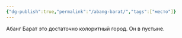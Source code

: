 ```yaml
---
{"dg-publish":true,"permalink":"/abang-barat/","tags":["место"]}
---
```


Абанг Барат это достаточно колоритный город. Он в пустыне.